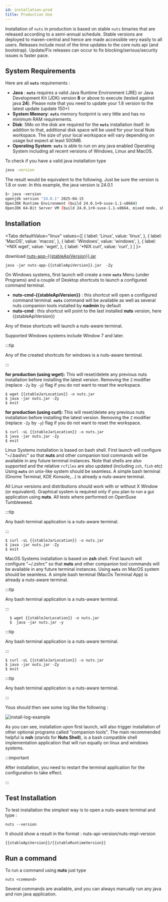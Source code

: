 ```yaml
---
id: installation-prod
title: Production Use
---
```



Installation of `nuts` in production is based on stable `nuts` binaries that are released according to a semi-annual schedule. Stable versions are deployed to maven-central and hence are made accessible very easily to all users.
Releases include most of the time updates to the core nuts api (and bootstrap). Update/Fix releases can occur to fix blocking/serious/security issues is faster pace.

## System Requirements

Here are all **```nuts```** requirements :

- **Java** : **```nuts```** requires a valid Java Runtime Environment (JRE) or Java Development Kit (JDK) version **8** or above to execute (tested against java **24**). Please note that you need to update your 1.8 version to the latest update (update 150+)
- **System Memory**: **```nuts```** memory footprint is very little and has no minimum RAM requirements.
- **Disk**: 5Mo on the disk are required for the **```nuts```** installation itself. In addition to that, additional disk space will be used for your local Nuts workspace. The size of your local workspace will vary depending on usage but expect at least 500MB.
- **Operating System**: **```nuts```** is able to run on any java enabled Operating System including all recent versions of Windows, Linux and MacOS.

To check if you have a valid java installation type

```bash
java -version
```

The result would be equivalent to the following. Just be sure the version is 1.8 or over. In this example, 
the java version is 24.0.1

```bash
$> java -version
openjdk version "24.0.1" 2025-04-15
OpenJDK Runtime Environment (build 24.0.1+9-suse-1.1-x8664)
OpenJDK 64-Bit Server VM (build 24.0.1+9-suse-1.1-x8664, mixed mode, sharing)
```


## Installation


<Tabs
  defaultValue="linux"
  values={[
    { label: 'Linux', value: 'linux', },
    { label: 'MacOS', value: 'macos', },
    { label: 'Windows', value: 'windows', },
    { label: '*NIX wget', value: 'wget', },
    { label: '*NIX curl', value: 'curl', }
  ]
}>
<TabItem value="windows">

download [nuts-app-{{stableApiVersion}}.jar]({{stableJarLocation}})
```
java -jar nuts-app-{{stableApiVersion}}.jar  -Zy
```

On Windows systems, first launch will create a new **```nuts```** Menu (under Programs) and a couple of Desktop shortcuts to launch a configured command terminal.
- **nuts-cmd-{{stableApiVersion}}** : this shortcut will open a configured command terminal. **```nuts```** command will be available as well as several nuts companion tools installed by **nadmin** by default
- **nuts-cmd**       : this shortcut will point to the last installed **nuts** version, here {{stableApiVersion}} 

Any of these shortcuts will launch a nuts-aware terminal.

Supported Windows systems include Window 7 and later.

:::tip

Any of the created shortcuts for windows is a nuts-aware terminal.

:::

</TabItem>
<TabItem value="linux">

__for production (using wget):__
This will reset/delete any previous nuts installation before installing the latest version.
Removing the `Z` modifier (replace `-Zy` by `-y`) flag if you do not want to reset the workspace.
```
$ wget {{stableJarLocation}} -o nuts.jar
$ java -jar nuts.jar -Zy
$ exit
```

__for production (using curl):__
This will reset/delete any previous nuts installation before installing the latest version.
Removing the `Z` modifier (replace `-Zy` by `-y`) flag if you do not want to reset the workspace.
```
$ curl -sL {{stableJarLocation}} -o nuts.jar
$ java -jar nuts.jar -Zy
$ exit
```

Linux Systems installation is based on bash shell. First launch will configure "~/.bashrc" so that **nuts** and other companion tool commands will be available in any future terminal instances. Note that shells are also supported and the relative `rcfiles` are also updated (including `zsh`, `fish` etc)
Using **```nuts```** on unix-like system should be seamless. A simple bash terminal (Gnome Terminal, KDE Konsole,...) is already a nuts-aware terminal.

All Linux versions and distributions should work with or without X Window (or equivalent). Graphical system is required only if you plan to run a gui application using **nuts**.
All tests where performed on OpenSuse Tumbleweed.

:::tip

Any bash terminal application is a nuts-aware terminal.

:::

</TabItem>
<TabItem value="macos">

```
$ curl -sL {{stableJarLocation}} -o nuts.jar
$ java -jar nuts.jar -Zy
$ exit
```

MacOS Systems installation is based on **zsh** shell. First launch will configure "~/.zshrc" so that **nuts** and other companion tool commands will be available in any future terminal instances.
Using **```nuts```** on MacOS system should be seamless. A simple bash terminal (MacOs Terminal App) is already a nuts-aware terminal.

:::tip

Any bash terminal application is a nuts-aware terminal.

:::

</TabItem>
<TabItem value="wget">

```
  $ wget {{stableJarLocation}} -o nuts.jar
  $  java -jar nuts.jar -y
```

:::tip

Any bash terminal application is a nuts-aware terminal.

:::


</TabItem>
<TabItem value="curl">

```
$ curl -sL {{stableJarLocation}} -o nuts.jar
$ java -jar nuts.jar -Zy
$ exit
```

:::tip

Any bash terminal application is a nuts-aware terminal.

:::

</TabItem>


</Tabs>


Yous should then see some log like the following :

![install-log-example](assets/images/console/install-log-example.png)

As you can see, installation upon first launch, will also trigger installation of other optional programs called "companion tools".
The main recommended helpful is **nsh**  (stands for __Nuts Shell__), is a bash compatible shell implementation application that will run equally on linux and windows systems.

:::important

After installation, you need to restart the terminal application for the configuration to take effect.

:::


## Test Installation
To test installation the simplest way is to open a nuts-aware terminal and type : 

```
nuts --version
```

It should show a result in the format : nuts-api-version/nuts-impl-version

```
{{stableApiVersion}}/{{stableRuntimeVersion}}
```

## Run a command

To run a command using **nuts** just type

```
nuts <command>
```

Several commands are available, and you can always manually run any java and non java application.
